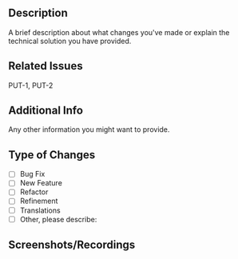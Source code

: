 ## Description

A brief description about what changes you've made or explain the technical solution you have provided.

## Related Issues

<!-- Related issues on Jira here. Just putting the text and it will automatically create a link to Jira. Ex.: PUT-1. -->

PUT-1, PUT-2

## Additional Info

Any other information you might want to provide.

## Type of Changes

- [ ] Bug Fix
- [ ] New Feature
- [ ] Refactor
- [ ] Refinement
- [ ] Translations
- [ ] Other, please describe:

## Screenshots/Recordings

<!-- Please provide screenshot or screen recording (gif) if possible. It will make easier to know what changes you've made. -->
